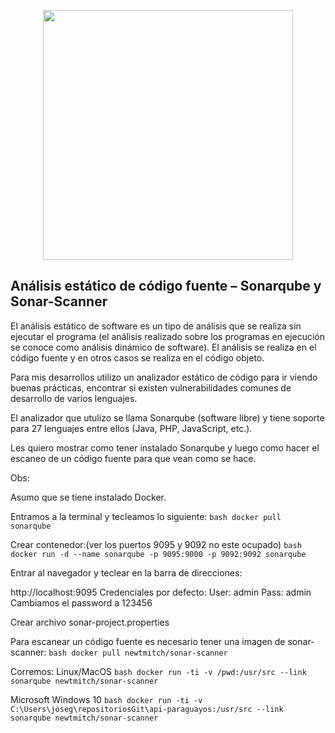 <p align="center"><a href="https://laravel.com" target="_blank"><img src="https://raw.githubusercontent.com/laravel/art/master/logo-lockup/5%20SVG/2%20CMYK/1%20Full%20Color/laravel-logolockup-cmyk-red.svg" width="400"></a></p>


## Análisis estático de código fuente – Sonarqube y  Sonar-Scanner
El análisis estático de software es un tipo de análisis que se realiza sin ejecutar el programa (el análisis realizado sobre los programas en ejecución se conoce como análisis dinámico de software). El análisis se realiza en el código fuente y en otros casos se realiza en el código objeto.

Para mis desarrollos utilizo un analizador estático de código para ir viendo buenas prácticas, encontrar si existen vulnerabilidades comunes de desarrollo de varios lenguajes.

El analizador que utulizo se llama Sonarqube (software libre) y tiene soporte para 27 lenguajes entre ellos (Java, PHP, JavaScript, etc.).

Les quiero mostrar como tener instalado Sonarqube y luego como hacer el escaneo de un código fuente para que vean como se hace.

Obs:

Asumo que se tiene instalado Docker.

Entramos a la terminal y tecleamos lo siguiente:
```bash docker pull sonarqube ```

Crear contenedor:(ver los puertos 9095 y 9092 no este ocupado)
```bash docker run -d --name sonarqube -p 9095:9000 -p 9092:9092 sonarqube```

Entrar al navegador y teclear en la barra de direcciones:

http://localhost:9095
Credenciales por defecto:
User: admin
Pass: admin
Cambiamos el password a 123456

Crear archivo sonar-project.properties

Para escanear un código fuente es necesario tener una imagen de sonar-scanner:
 ```bash docker pull newtmitch/sonar-scanner```

Corremos:
Linux/MacOS
```bash docker run -ti -v /pwd:/usr/src --link sonarqube newtmitch/sonar-scanner```

Microsoft Windows 10
```bash docker run -ti -v C:\Users\joseg\repositoriosGit\api-paraguayos:/usr/src --link sonarqube newtmitch/sonar-scanner```
